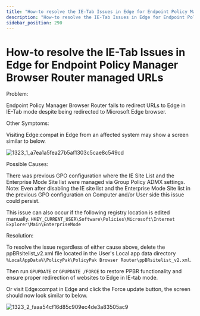 ```yaml
---
title: "How-to resolve the IE-Tab Issues in Edge for Endpoint Policy Manager Browser Router managed URLs"
description: "How-to resolve the IE-Tab Issues in Edge for Endpoint Policy Manager Browser Router managed URLs"
sidebar_position: 290
---
```


# How-to resolve the IE-Tab Issues in Edge for Endpoint Policy Manager Browser Router managed URLs

Problem:

Endpoint Policy Manager Browser Router fails to redirect URLs to Edge in IE-Tab mode despite being
redirected to Microsoft Edge browser.

Other Symptoms:

Visiting Edge:compat in Edge from an affected system may show a screen similar to below.

![1323_1_a7ea1a5fea27b5af1303c5cae8c549cd](assets/internetexplorer/1323_1_a7ea1a5fea27b5af1303c5cae8c549cd.webp)

Possible Causes:

There was previous GPO configuration where the IE Site List and the Enterprise Mode Site list were
managed via Group Policy ADMX settings. Note: Even after disabling the IE site list and the
Enterprise Mode Site list in the previous GPO configuration on Computer and/or User side this issue
could persist.

This issue can also occur if the following registry location is edited manually.
`HKEY_CURRENT_USER\Software\Policies\Microsoft\Internet Explorer\Main\EnterpriseMode`

Resolution:

To resolve the issue regardless of either cause above, delete the ppBRsitelist_v2.xml file located
in the User's Local app data directory
`%LocalAppData%\PolicyPak\PolicyPak Browser Router\ppBRsitelist_v2.xml`.

Then run `GPUPDATE` or `GPUPDATE /FORCE` to restore PPBR functionality and ensure proper redirection
of websites to Edge in IE-tab mode.

Or visit Edge:compat in Edge and click the Force update button, the screen should now look similar
to below.

![1323_2_faaa54cf16d85c909ec4de3a83505ac9](assets/internetexplorer/1323_2_faaa54cf16d85c909ec4de3a83505ac9.webp)
